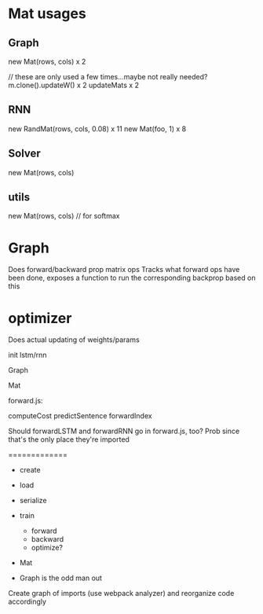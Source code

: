 # Mat usages

## Graph

new Mat(rows, cols) x 2

// these are only used a few times...maybe not really needed?
m.clone().updateW() x 2
updateMats x 2

## RNN

new RandMat(rows, cols, 0.08) x 11
new Mat(foo, 1) x 8

## Solver

new Mat(rows, cols)

## utils

new Mat(rows, cols) // for softmax

# Graph

Does forward/backward prop matrix ops
Tracks what forward ops have been done, exposes a function to run the corresponding backprop based on this

# optimizer

Does actual updating of weights/params

init lstm/rnn

Graph

Mat

forward.js:

computeCost
predictSentence
forwardIndex

Should forwardLSTM and forwardRNN go in forward.js, too? Prob since that's the only place they're imported

=============

* create
* load
* serialize

* train

  * forward
  * backward
  * optimize?

* Mat
* Graph is the odd man out

Create graph of imports (use webpack analyzer) and reorganize code accordingly

